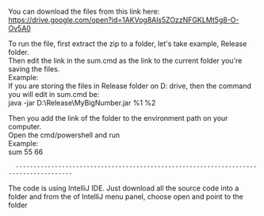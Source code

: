 You can download the files from this link here:     
https://drive.google.com/open?id=1AKVog8Als5ZOzzNFGKLMt5g8-O-Ov5A0    
       
To run the file, first extract the zip to a folder, let's take example, Release folder.  
Then edit the link in the sum.cmd as the link to the current folder you're saving the files.  
Example:  
If you are storing the files in Release folder on D: drive, then the command you will edit in sum.cmd be:  
java -jar D:\Release\MyBigNumber.jar %1 %2  

Then you add the link of the folder to the environment path on your computer.  
Open the cmd/powershell and run     
Example:  
sum 55 66  

      --------------------------------------------------------------------------------------
      
The code is using IntelliJ IDE.
Just download all the source code into a folder and from the of IntelliJ menu panel, choose open and point to the folder
